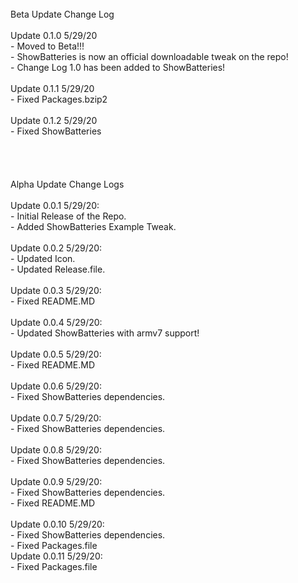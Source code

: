 <br/>
Beta Update Change Log<br/>
<br/>
Update 0.1.0 5/29/20<br/>
	- Moved to Beta!!!<br/>
	- ShowBatteries is now an official downloadable tweak on the repo!<br/>
	- Change Log 1.0 has been added to ShowBatteries!<br/>
<br/>
Update 0.1.1 5/29/20<br/>
	- Fixed Packages.bzip2<br/>
<br/>
Update 0.1.2 5/29/20<br/>
	- Fixed ShowBatteries<br/>
<br/>
<br/>
<br/>
<br/>
Alpha Update Change Logs<br/>
<br/>
Update 0.0.1 5/29/20:<br/>
	- Initial Release of the Repo.<br/>
	- Added ShowBatteries Example Tweak.<br/> 
<br/>
Update 0.0.2 5/29/20:<br/>
	- Updated Icon.<br/> 
	- Updated Release.file.<br/>
<br/>
Update 0.0.3 5/29/20:<br/>
	- Fixed README.MD<br/>
<br/>
Update 0.0.4 5/29/20:<br/>
	- Updated ShowBatteries with armv7 support!<br/>
<br/>
Update 0.0.5 5/29/20:<br/>
	- Fixed README.MD<br/>
<br/>
Update 0.0.6 5/29/20:<br/>
	- Fixed ShowBatteries dependencies. <br/>
<br/>
Update 0.0.7 5/29/20:<br/>
	- Fixed ShowBatteries dependencies. <br/>
<br/>
Update 0.0.8 5/29/20:<br/>
	- Fixed ShowBatteries dependencies. <br/>
<br/>
Update 0.0.9 5/29/20:<br/>
	- Fixed ShowBatteries dependencies. <br/>
	- Fixed README.MD<br/>
<br/>
Update 0.0.10 5/29/20:<br/>
	- Fixed ShowBatteries dependencies. <br/>
	- Fixed Packages.file
<br/>
Update 0.0.11 5/29/20:<br/>
	- Fixed Packages.file